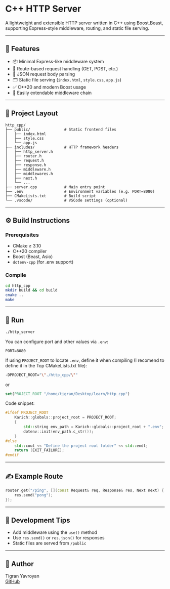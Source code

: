 # C++ HTTP Server

A lightweight and extensible HTTP server written in C++ using Boost.Beast, supporting Express-style middleware, routing, and static file serving.

---

## 🧠 Features

- 📦 Minimal Express-like middleware system
- 📡 Route-based request handling (GET, POST, etc.)
- 🧾 JSON request body parsing
- 🗂 Static file serving (`index.html`, `style.css`, `app.js`)
- ✅ C++20 and modern Boost usage
- 🔌 Easily extendable middleware chain

---

## 📁 Project Layout

```
http_cpp/
├── public/               # Static frontend files
│   ├── index.html
│   ├── style.css
│   └── app.js
├── includes/             # HTTP framework headers
│   ├── http_server.h
│   ├── router.h
│   ├── request.h
│   ├── response.h
│   ├── middleware.h
│   ├── middlewares.h
│   ├── next.h
│   └── ...
├── server.cpp            # Main entry point
├── .env                  # Environment variables (e.g. PORT=8080)
├── CMakeLists.txt        # Build script
└── .vscode/              # VSCode settings (optional)
```

---

## ⚙️ Build Instructions

### Prerequisites

- CMake ≥ 3.10
- C++20 compiler
- Boost (Beast, Asio)
- `dotenv-cpp` (for .env support)

### Compile

```bash
cd http_cpp
mkdir build && cd build
cmake ..
make
```

---

## 🚀 Run

```bash
./http_server
```

You can configure port and other values via `.env`:

```
PORT=8080
```

If using `PROJECT_ROOT` to locate `.env`, define it when compiling (I recomend to define it in the Top CMakeLists.txt file):

```bash
-DPROJECT_ROOT="\"./http_cpp/\""
```

or

```cmake
set(PROJECT_ROOT "/home/tigran/Desktop/learn/http_cpp")
```

Code snippet:

```cpp
#ifdef PROJECT_ROOT
    Karich::globals::project_root = PROJECT_ROOT;
    {
        std::string env_path = Karich::globals::project_root + ".env";
        dotenv::init(env_path.c_str());
    }
#else
    std::cout << "Define the project root folder" << std::endl;
    return (EXIT_FAILURE);
#endif
```

---

## ✍️ Example Route

```cpp
router.get("/ping", [](const Request& req, Response& res, Next next) {
    res.send("pong");
});
```

---

## 🧪 Development Tips

- Add middleware using the `use()` method
- Use `res.send()` or `res.json()` for responses
- Static files are served from `/public`

---

## 👤 Author

Tigran Yavroyan  
[GitHub](https://github.com/TigranYavroyan)
